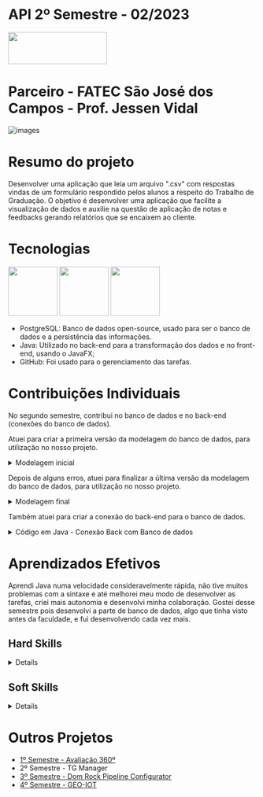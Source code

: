 # API 2º Semestre - 02/2023

<a href="https://github.com/wiz-fatec/api-2BD">
  <img src="https://img.shields.io/badge/GitHub-181717?style=for-the-badge&logo=github&logoColor=white"  width="200" height="65" />
</a>

# Parceiro - FATEC São José dos Campos - Prof. Jessen Vidal
![images](https://github.com/user-attachments/assets/e95aca6f-e14c-4178-97c3-997752fcba52)

# Resumo do projeto
Desenvolver uma aplicação que leia um arquivo ".csv" com respostas vindas de um formulário respondido pelos alunos a respeito do Trabalho de Graduação. O objetivo é desenvolver uma aplicação que facilite a visualização de dados e auxilie na questão de aplicação de notas e feedbacks gerando relatórios que se encaixem ao cliente.

# Tecnologias

<img src="https://cdn.jsdelivr.net/gh/devicons/devicon@latest/icons/java/java-original.svg"  width="100" height="100"/> <img src="https://cdn.jsdelivr.net/gh/devicons/devicon@latest/icons/postgresql/postgresql-original.svg" width="100" height="100" /> <img src="https://cdn.jsdelivr.net/gh/devicons/devicon@latest/icons/github/github-original.svg" width="100" height="100" />
          
- PostgreSQL: Banco de dados open-source, usado para ser o banco de dados e a persistência das informações.
- Java: Utilizado no back-end para a transformação dos dados e no front-end, usando o JavaFX;
- GitHub: Foi usado para o gerenciamento das tarefas.

# Contribuições Individuais
No segundo semestre, contribui no banco de dados e no back-end (conexões do banco de dados).

Atuei para criar a primeira versão da modelagem do banco de dados, para utilização no nosso projeto.

<details>
  <summary> Modelagem inicial </summary>
  
![MODELAGEM INICIAL](https://github.com/user-attachments/assets/744f3810-a155-415c-91f2-79e6b53ffa4c)

</details> 

Depois de alguns erros, atuei para finalizar a última versão da modelagem do banco de dados, para utilização no nosso projeto.

<details>
  <summary>Modelagem final</summary>
  
![MODELAGEM FINAL](https://github.com/user-attachments/assets/44c38918-d7e2-4b15-ae3c-a351d86b9bac)

</details>

Também atuei para criar a conexão do back-end para o banco de dados.

<details>
  <summary>Código em Java - Conexão Back com Banco de dados</summary>
  
```java
package com.tg.manager.model;

import com.tg.manager.model.connection.ConnectionDataBase;
import java.sql.Connection;
import java.sql.PreparedStatement;
import java.sql.SQLException;

public class ToDoModel {
    private String feedback;
    private Integer notes;
    private Integer idToDo;

    public void addToDo(String feedbacks, Integer notes, Integer idToDo) {

        try {
            ConnectionDataBase connectionDb = new ConnectionDataBase();
            Connection connection = connectionDb.getConexao();
            String insercaoSQL = "INSERT INTO tg (feedbacks, notes, idToDo) VALUES (?, ?, ?)";
            PreparedStatement preparedStatement = connection.prepareStatement(insercaoSQL);
            preparedStatement.setString(1, feedbacks);
            preparedStatement.setInt(2, notes);
            preparedStatement.setInt(3, idToDo);
            preparedStatement.executeUpdate();
            preparedStatement.close();
            connection.close();
            System.out.println("Dados inseridos com sucesso!");
        } catch (SQLException e) {
            e.printStackTrace();
        }
    }
}
```

</details>


# Aprendizados Efetivos
Aprendi Java numa velocidade consideravelmente rápida, não tive muitos problemas com a sintaxe e até melhorei meu modo de desenvolver as tarefas, criei mais autonomia e desenvolvi minha colaboração. 
Gostei desse semestre pois desenvolvi a parte de banco de dados, algo que tinha visto antes da faculdade, e fui desenvolvendo cada vez mais.

## Hard Skills
<details>
  
| Habilidade | Nota | Classificação |
| :-----: | :-----: | :-----: | 
| GitHub |	★★★☆☆ | Entendi |
| Java | ★★☆☆☆ | Já ouvi falar |
| PostgreSQL | ★★★★☆ | Sei fazer com ajuda |

</details> 

## Soft Skills
<details>
  
| Habilidade | Classificação |
| :-----: | :-----: |
| Trabalho em equipe | Busquei não ficar parado e ajudar quem estava ao meu alcance |
| Organização | Quando terminava minhas demandas, estudava mais a fundo sobre as tecnologias |
| Autonomia | Criei autonomia de fazer as demandas por conta própria e pesquisando bastante sobre as mesmas |
| Flexibilidade | Tivemos muitas mudanças no time, então foi um dessfio se adaptar a nova liderança |
| Responsabilidade | Tive o cuidado de não deixar as demandas para depois e fazer-las de acordo com o prazo estipulado |

</details> 

# Outros Projetos
- [1º Semestre - Avaliação 360º](../1sem/README.md)
- 2º Semestre - TG Manager
- [3º Semestre - Dom Rock Pipeline Configurator](../3sem/README.md)
- [4º Semestre - GEO-IOT](../4sem/README.md)

